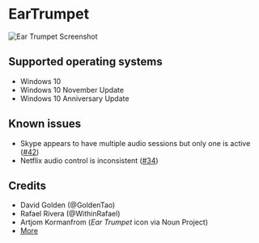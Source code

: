 # EarTrumpet

![Ear Trumpet Screenshot](https://raw.githubusercontent.com/File-New-Project/EarTrumpet/dev/Graphics/screenshot.png)

## Supported operating systems ##
- Windows 10
- Windows 10 November Update
- Windows 10 Anniversary Update

## Known issues ##
- Skype appears to have multiple audio sessions but only one is active ([#42](https://github.com/File-New-Project/EarTrumpet/issues/42))
- Netflix audio control is inconsistent ([#34](https://github.com/File-New-Project/EarTrumpet/issues/42))

## Credits ##
- David Golden (@GoldenTao)
- Rafael Rivera (@WithinRafael)
- Artjom Kormanfrom (*Ear Trumpet* icon via Noun Project)
- [More](https://github.com/File-New-Project/EarTrumpet/graphs/contributors)
